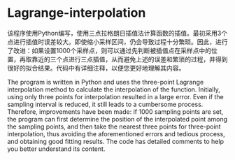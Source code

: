 # Lagrange-interpolation
该程序使用Python编写，使用三点拉格朗日插值法计算函数的插值。最初采用3个点进行插值时误差较大。即使缩小采样区间，仍会导致过程十分繁琐。因此，进行了改进：如果设置1000个采样点，则可以通过先判断被插值点在采样点中的位置，再取靠近的三个点进行三点插值，从而避免上述的误差和繁琐的过程，并得到很好的拟合结果。代码中有详细注释，以便您更好地理解其内容。

The program is written in Python and uses the three-point Lagrange interpolation method to calculate the interpolation of the function. Initially, using only three points for interpolation resulted in a large error. Even if the sampling interval is reduced, it still leads to a cumbersome process. Therefore, improvements have been made: if 1000 sampling points are set, the program can first determine the position of the interpolated point among the sampling points, and then take the nearest three points for three-point interpolation, thus avoiding the aforementioned errors and tedious process, and obtaining good fitting results. The code has detailed comments to help you better understand its content.
